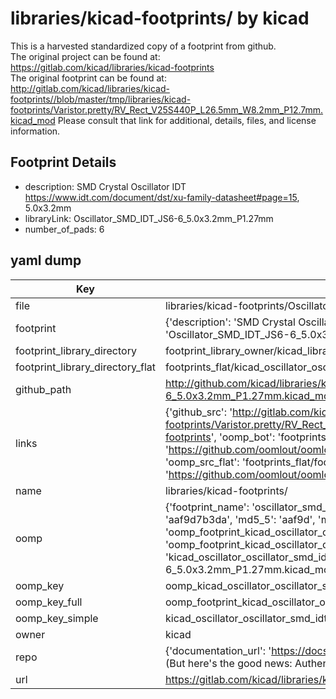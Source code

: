 # libraries/kicad-footprints/ by kicad  
This is a harvested standardized copy of a footprint from github.  
The original project can be found at:  
https://gitlab.com/kicad/libraries/kicad-footprints  
The original footprint can be found at:
http://gitlab.com/kicad/libraries/kicad-footprints//blob/master/tmp/libraries/kicad-footprints/Varistor.pretty/RV_Rect_V25S440P_L26.5mm_W8.2mm_P12.7mm.kicad_mod
Please consult that link for additional, details, files, and license information.  
## Footprint Details
* description: SMD Crystal Oscillator IDT https://www.idt.com/document/dst/xu-family-datasheet#page=15, 5.0x3.2mm  
* libraryLink: Oscillator_SMD_IDT_JS6-6_5.0x3.2mm_P1.27mm  
* number_of_pads: 6  
## yaml dump  
| Key | Value |  
| --- | --- |  
| file | libraries/kicad-footprints/Oscillator.pretty/Oscillator_SMD_IDT_JS6-6_5.0x3.2mm_P1.27mm.kicad_mod |  
| footprint | {'description': 'SMD Crystal Oscillator IDT https://www.idt.com/document/dst/xu-family-datasheet#page=15, 5.0x3.2mm', 'libraryLink': 'Oscillator_SMD_IDT_JS6-6_5.0x3.2mm_P1.27mm', 'number_of_pads': 6} |  
| footprint_library_directory | footprint_library_owner/kicad_libraries/kicad-footprints/ |  
| footprint_library_directory_flat | footprints_flat/kicad_oscillator_oscillator_smd_idt_js6_6_5_0x3_2mm_p1_27mm/working |  
| github_path | http://github.com/kicad/libraries/kicad-footprints//blob/master/tmp/libraries/kicad-footprints/Oscillator.pretty/Oscillator_SMD_IDT_JS6-6_5.0x3.2mm_P1.27mm.kicad_mod |  
| links | {'github_src': 'http://gitlab.com/kicad/libraries/kicad-footprints//blob/master/tmp/libraries/kicad-footprints/Varistor.pretty/RV_Rect_V25S440P_L26.5mm_W8.2mm_P12.7mm.kicad_mod', 'github_src_repo': 'https://gitlab.com/kicad/libraries/kicad-footprints', 'oomp_bot': 'footprints/kicad_oscillator_oscillator_smd_idt_js6_6_5_0x3_2mm_p1_27mm/working', 'oomp_bot_github': 'https://github.com/oomlout/oomlout_oomp_footprint_bot/tree/main/footprints/kicad_oscillator_oscillator_smd_idt_js6_6_5_0x3_2mm_p1_27mm/working', 'oomp_src_flat': 'footprints_flat/footprints_flat/kicad_oscillator_oscillator_smd_idt_js6_6_5_0x3_2mm_p1_27mm/working', 'oomp_src_flat_github': 'https://github.com/oomlout/oomlout_oomp_footprint_src/tree/main/footprints_flat/kicad_oscillator_oscillator_smd_idt_js6_6_5_0x3_2mm_p1_27mm/working'} |  
| name | libraries/kicad-footprints/ |  
| oomp | {'footprint_name': 'oscillator_smd_idt_js6_6_5_0x3_2mm_p1_27mm', 'library_name': 'oscillator', 'md5': 'aaf9d7b3daea422c3f69a0a245d34ef8', 'md5_10': 'aaf9d7b3da', 'md5_5': 'aaf9d', 'md5_6': 'aaf9d7', 'oomp_key': 'oomp_kicad_oscillator_oscillator_smd_idt_js6_6_5_0x3_2mm_p1_27mm', 'oomp_key_extra': 'oomp_footprint_kicad_oscillator_oscillator_smd_idt_js6_6_5_0x3_2mm_p1_27mm', 'oomp_key_full': 'oomp_footprint_kicad_oscillator_oscillator_smd_idt_js6_6_5_0x3_2mm_p1_27mm_aaf9d7', 'oomp_key_simple': 'kicad_oscillator_oscillator_smd_idt_js6_6_5_0x3_2mm_p1_27mm', 'original_filename': 'libraries/kicad-footprints/Oscillator.pretty/Oscillator_SMD_IDT_JS6-6_5.0x3.2mm_P1.27mm.kicad_mod', 'owner_name': 'kicad'} |  
| oomp_key | oomp_kicad_oscillator_oscillator_smd_idt_js6_6_5_0x3_2mm_p1_27mm |  
| oomp_key_full | oomp_footprint_kicad_oscillator_oscillator_smd_idt_js6_6_5_0x3_2mm_p1_27mm |  
| oomp_key_simple | kicad_oscillator_oscillator_smd_idt_js6_6_5_0x3_2mm_p1_27mm |  
| owner | kicad |  
| repo | {'documentation_url': 'https://docs.github.com/rest/overview/resources-in-the-rest-api#rate-limiting', 'message': "API rate limit exceeded for 84.66.173.59. (But here's the good news: Authenticated requests get a higher rate limit. Check out the documentation for more details.)"} |  
| url | https://gitlab.com/kicad/libraries/kicad-footprints |  

